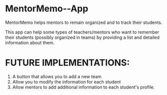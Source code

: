 # MentorMemo--App
MentorMemo helps mentors to remain organized and to track their students.

This app can help some types of teachers/mentors who want to remember their students (possibly organized in teams) by providing a list and detailed information about them. 


# FUTURE IMPLEMENTATIONS: 

1. A button that allows you to add a new team
2. Allow you to modify the information for each student
3. Allow mentors to add additional information to each student's profile.
